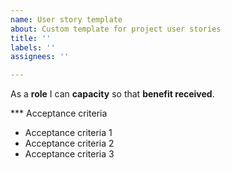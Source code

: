 ```yaml
---
name: User story template
about: Custom template for project user stories
title: ''
labels: ''
assignees: ''

---
```


As a **role** I can **capacity** so that **benefit received**. 

*** Acceptance criteria
- Acceptance criteria 1
- Acceptance criteria 2
- Acceptance criteria 3

